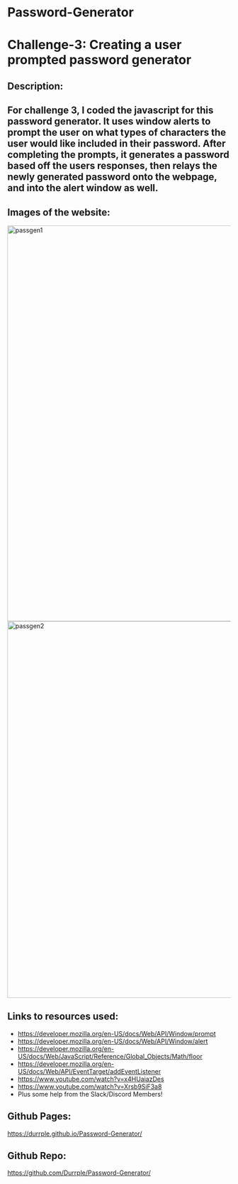 # Password-Generator
# Challenge-3: Creating a user prompted password generator
## Description:
  ## For challenge 3, I coded the javascript for this password generator. It uses window alerts to prompt the user on what types of characters the user would like included in their password. After completing the prompts, it generates a password based off the users responses, then relays the newly generated password onto the webpage, and into the alert window as well.
  ## Images of the website:
  <img width="891" alt="passgen1" src="https://github.com/Durrple/Password-Generator/assets/128413109/be7407fa-9369-4516-9711-e64319b23550">
  <img width="848" alt="passgen2" src="https://github.com/Durrple/Password-Generator/assets/128413109/38317bd9-716c-4e66-b2df-6a068e95fa44">

  ## Links to resources used:
- https://developer.mozilla.org/en-US/docs/Web/API/Window/prompt
- https://developer.mozilla.org/en-US/docs/Web/API/Window/alert
- https://developer.mozilla.org/en-US/docs/Web/JavaScript/Reference/Global_Objects/Math/floor
- https://developer.mozilla.org/en-US/docs/Web/API/EventTarget/addEventListener
- https://www.youtube.com/watch?v=x4HUaiazDes
- https://www.youtube.com/watch?v=Xrsb9SiF3a8
- Plus some help from the Slack/Discord Members!

## Github Pages:
https://durrple.github.io/Password-Generator/

## Github Repo:
https://github.com/Durrple/Password-Generator/
